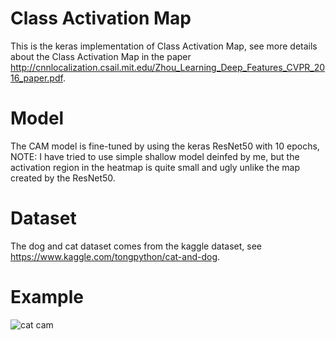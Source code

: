 # Class Activation Map
This is the keras implementation of Class Activation Map, see more details about the Class Activation Map in the paper http://cnnlocalization.csail.mit.edu/Zhou_Learning_Deep_Features_CVPR_2016_paper.pdf.  

# Model
The CAM model is fine-tuned by using the keras ResNet50 with 10 epochs, NOTE: I have tried to use simple shallow model deinfed by me, but the activation region in the heatmap is quite small and ugly unlike the map created by the ResNet50. 

# Dataset
The dog and cat dataset comes from the kaggle dataset, see https://www.kaggle.com/tongpython/cat-and-dog. 

# Example
![](https://github.com/BigRiceBall/visualization-dl/blob/master/cam/example.png "cat cam")

